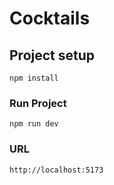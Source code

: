 # Cocktails


## Project setup

```
npm install
```

### Run Project

```
npm run dev
```

### URL

```
http://localhost:5173
```